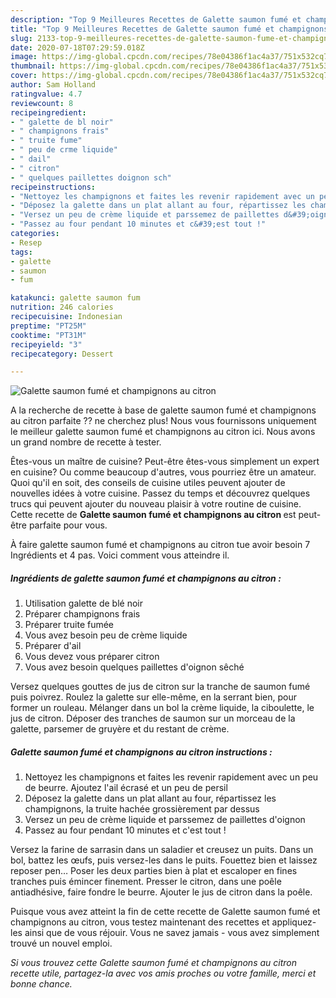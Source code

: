 ```yaml
---
description: "Top 9 Meilleures Recettes de Galette saumon fumé et champignons au citron"
title: "Top 9 Meilleures Recettes de Galette saumon fumé et champignons au citron"
slug: 2133-top-9-meilleures-recettes-de-galette-saumon-fume-et-champignons-au-citron
date: 2020-07-18T07:29:59.018Z
image: https://img-global.cpcdn.com/recipes/78e04386f1ac4a37/751x532cq70/galette-saumon-fume-et-champignons-au-citron-photo-principale-de-la-recette.jpg
thumbnail: https://img-global.cpcdn.com/recipes/78e04386f1ac4a37/751x532cq70/galette-saumon-fume-et-champignons-au-citron-photo-principale-de-la-recette.jpg
cover: https://img-global.cpcdn.com/recipes/78e04386f1ac4a37/751x532cq70/galette-saumon-fume-et-champignons-au-citron-photo-principale-de-la-recette.jpg
author: Sam Holland
ratingvalue: 4.7
reviewcount: 8
recipeingredient:
- " galette de bl noir"
- " champignons frais"
- " truite fume"
- " peu de crme liquide"
- " dail"
- " citron"
- " quelques paillettes doignon sch"
recipeinstructions:
- "Nettoyez les champignons et faites les revenir rapidement avec un peu de beurre. Ajoutez l&#39;ail écrasé et un peu de persil"
- "Déposez la galette dans un plat allant au four, répartissez les champignons, la truite hachée grossièrement par dessus"
- "Versez un peu de crème liquide et parssemez de paillettes d&#39;oignon"
- "Passez au four pendant 10 minutes et c&#39;est tout !"
categories:
- Resep
tags:
- galette
- saumon
- fum

katakunci: galette saumon fum 
nutrition: 246 calories
recipecuisine: Indonesian
preptime: "PT25M"
cooktime: "PT31M"
recipeyield: "3"
recipecategory: Dessert

---
```



![Galette saumon fumé et champignons au citron](https://img-global.cpcdn.com/recipes/78e04386f1ac4a37/751x532cq70/galette-saumon-fume-et-champignons-au-citron-photo-principale-de-la-recette.jpg)

A la recherche de recette à base de galette saumon fumé et champignons au citron parfaite ?? ne cherchez plus! Nous vous fournissons uniquement le meilleur galette saumon fumé et champignons au citron ici. Nous avons un grand nombre de recette à tester.

Êtes-vous un maître de cuisine? Peut-être êtes-vous simplement un expert en cuisine? Ou comme beaucoup d'autres, vous pourriez être un amateur. Quoi qu'il en soit, des conseils de cuisine utiles peuvent ajouter de nouvelles idées à votre cuisine. Passez du temps et découvrez quelques trucs qui peuvent ajouter du nouveau plaisir à votre routine de cuisine. Cette recette de <strong> Galette saumon fumé et champignons au citron </strong> est peut-être parfaite pour vous.

<!--inarticleads1-->

À faire galette saumon fumé et champignons au citron tue avoir besoin 7 Ingrédients et 4 pas. Voici comment vous atteindre il.

##### Ingrédients de galette saumon fumé et champignons au citron :

1. Utilisation  galette de blé noir
1. Préparer  champignons frais
1. Préparer  truite fumée
1. Vous avez besoin  peu de crème liquide
1. Préparer  d&#39;ail
1. Vous devez vous préparer  citron
1. Vous avez besoin  quelques paillettes d&#39;oignon sêché


Versez quelques gouttes de jus de citron sur la tranche de saumon fumé puis poivrez. Roulez la galette sur elle-même, en la serrant bien, pour former un rouleau. Mélanger dans un bol la crème liquide, la ciboulette, le jus de citron. Déposer des tranches de saumon sur un morceau de la galette, parsemer de gruyère et du restant de crème. 

<!--inarticleads2-->

##### Galette saumon fumé et champignons au citron instructions :

1. Nettoyez les champignons et faites les revenir rapidement avec un peu de beurre. Ajoutez l&#39;ail écrasé et un peu de persil
1. Déposez la galette dans un plat allant au four, répartissez les champignons, la truite hachée grossièrement par dessus
1. Versez un peu de crème liquide et parssemez de paillettes d&#39;oignon
1. Passez au four pendant 10 minutes et c&#39;est tout !


Versez la farine de sarrasin dans un saladier et creusez un puits. Dans un bol, battez les œufs, puis versez-les dans le puits. Fouettez bien et laissez reposer pen… Poser les deux parties bien à plat et escaloper en fines tranches puis émincer finement. Presser le citron, dans une poêle antiadhésive, faire fondre le beurre. Ajouter le jus de citron dans la poêle. 

<!--inarticleads1-->

<p>
Puisque vous avez atteint la fin de cette recette de Galette saumon fumé et champignons au citron, vous testez maintenant des recettes et appliquez-les ainsi que de vous réjouir. Vous ne savez jamais - vous avez simplement trouvé un nouvel emploi.
</p>

<p>
<i>Si vous trouvez cette Galette saumon fumé et champignons au citron recette utile, partagez-la avec vos amis proches ou votre famille, merci et bonne chance.</i>
</p>
